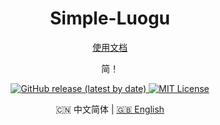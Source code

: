 <h1 align="center">Simple-Luogu</h1>

<div align="center">

[使用文档](ee)

简！

</div>

<p align="center">
  <a title="Github release" target="_blank" href="">
    <img alt="GitHub release (latest by date)" src="">
  </a>
  <a title="MIT License" target="_blank" href="">
    <img src="https://img.shields.io/badge/license-MIT-green.svg" alt="MIT License">
  </a>
</p>

<p align="center">
  🇨🇳 中文简体  |  
  <a title="English" href="ee">🇬🇧 English</a>
</p>
